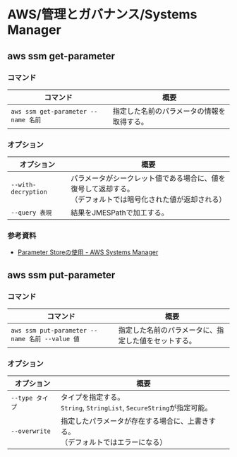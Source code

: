 # AWS/管理とガバナンス/Systems Manager

## aws ssm get-parameter

### コマンド

| コマンド                            | 概要                                       |
| ----------------------------------- | ------------------------------------------ |
| `aws ssm get-parameter --name 名前` | 指定した名前のパラメータの情報を取得する。 |

### オプション

| オプション          | 概要                                                         |
| ------------------- | ------------------------------------------------------------ |
| `--with-decryption` | パラメータがシークレット値である場合に、値を復号して返却する。<br />（デフォルトでは暗号化された値が返却される） |
| `--query 表現`      | 結果をJMESPathで加工する。                                   |

### 参考資料

- [Parameter Storeの使用 - AWS Systems Manager](https://docs.aws.amazon.com/ja_jp/systems-manager/latest/userguide/parameter-store-working-with.html)

## aws ssm put-parameter

### コマンド

| コマンド                                       | 概要                                                 |
| ---------------------------------------------- | ---------------------------------------------------- |
| `aws ssm put-parameter --name 名前 --value 値` | 指定した名前のパラメータに、指定した値をセットする。 |

### オプション

| オプション      | 概要                                                         |
| --------------- | ------------------------------------------------------------ |
| `--type タイプ` | タイプを指定する。<br />`String`, `StringList`, `SecureString`が指定可能。 |
| `--overwrite`   | 指定したパラメータが存在する場合に、上書きする。<br />（デフォルトではエラーになる） |
